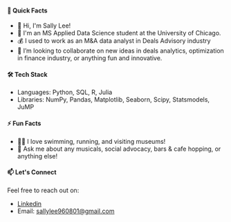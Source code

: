 #### 🚀 Quick Facts
- 👋 Hi, I'm Sally Lee!
- 🌱 I'm an MS Applied Data Science student at the University of Chicago.
- 💰 I used to work as an M&A data analyst in Deals Advisory industry
- 👯 I’m looking to collaborate on new ideas in deals analytics, optimization in finance industry, or anything fun and innovative.

#### 🛠️ Tech Stack
- Languages: Python, SQL, R, Julia
- Libraries: NumPy, Pandas, Matplotlib, Seaborn, Scipy, Statsmodels, JuMP

#### ⚡️ Fun Facts
- 🫶🏼 I love swimming, running, and visiting museums!
- 💬 Ask me about any musicals, social advocacy, bars & cafe hopping, or anything else!

#### 📫 Let's Connect
Feel free to reach out on:
- [Linkedin](www.linkedin.com/in/yi-hsuan-sally-lee)
- Email: sallylee960801@gmail.com
